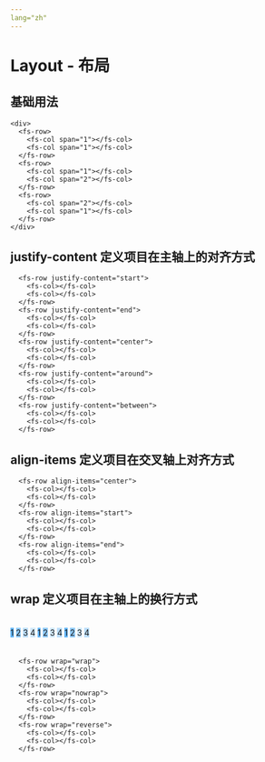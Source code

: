 ```yaml
---
lang="zh"
---
```


# Layout - 布局

## 基础用法

<div>
  <fs-row style="margin: 5px 0;">
    <fs-col span="1" style="height: 58px;line-height: 58px;background-color: rgba(33,150,243,0.8);"></fs-col>
    <fs-col span="1" style="height: 58px;line-height: 58px;background-color: rgba(33,150,243,0.5);"></fs-col>
  </fs-row>
  <fs-row style="margin: 5px 0;">
    <fs-col span="1" style="height: 58px;line-height: 58px;background-color: rgba(33,150,243,0.5);"></fs-col>
    <fs-col span="2" style="height: 58px;line-height: 58px;background-color: rgba(33,150,243,0.8);"></fs-col>
  </fs-row>
  <fs-row style="margin: 5px 0;">
    <fs-col span="2" style="height: 58px;line-height: 58px;background-color: rgba(33,150,243,0.8);"></fs-col>
    <fs-col span="1" style="height: 58px;line-height: 58px;background-color: rgba(33,150,243,0.5);"></fs-col>
  </fs-row>
</div>

```vue
<div>
  <fs-row>
    <fs-col span="1"></fs-col>
    <fs-col span="1"></fs-col>
  </fs-row>
  <fs-row>
    <fs-col span="1"></fs-col>
    <fs-col span="2"></fs-col>
  </fs-row>
  <fs-row>
    <fs-col span="2"></fs-col>
    <fs-col span="1"></fs-col>
  </fs-row>
</div>
```

## justify-content 定义项目在主轴上的对齐方式

<div>
  <fs-row style="margin: 5px 0;" justify-content="start">
    <fs-col style="width: 200px;height: 58px;line-height: 58px;background-color: rgba(33,150,243,0.7);"></fs-col>
    <fs-col style="width: 200px;height: 58px;line-height: 58px;background-color: rgba(33,150,243,0.5);"></fs-col>
    <fs-col style="width: 200px;height: 58px;line-height: 58px;background-color: rgba(33,150,243,0.3);"></fs-col>
  </fs-row>
  <fs-row style="margin: 5px 0;" justify-content="end">
    <fs-col style="width: 200px;height: 58px;line-height: 58px;background-color: rgba(33,150,243,0.7);"></fs-col>
    <fs-col style="width: 200px;height: 58px;line-height: 58px;background-color: rgba(33,150,243,0.5);"></fs-col>
    <fs-col style="width: 200px;height: 58px;line-height: 58px;background-color: rgba(33,150,243,0.3);"></fs-col>
  </fs-row>
  <fs-row style="margin: 5px 0;" justify-content="center">
    <fs-col style="width: 200px;height: 58px;line-height: 58px;background-color: rgba(33,150,243,0.7);"></fs-col>
    <fs-col style="width: 200px;height: 58px;line-height: 58px;background-color: rgba(33,150,243,0.5);"></fs-col>
    <fs-col style="width: 200px;height: 58px;line-height: 58px;background-color: rgba(33,150,243,0.3);"></fs-col>
  </fs-row>
  <fs-row style="margin: 5px 0;" justify-content="around">
    <fs-col style="width: 200px;height: 58px;line-height: 58px;background-color: rgba(33,150,243,0.7);"></fs-col>
    <fs-col style="width: 200px;height: 58px;line-height: 58px;background-color: rgba(33,150,243,0.5);"></fs-col>
    <fs-col style="width: 200px;height: 58px;line-height: 58px;background-color: rgba(33,150,243,0.3);"></fs-col>
  </fs-row>
  <fs-row style="margin: 5px 0;" justify-content="between">
    <fs-col style="width: 200px;height: 58px;line-height: 58px;background-color: rgba(33,150,243,0.7);"></fs-col>
    <fs-col style="width: 200px;height: 58px;line-height: 58px;background-color: rgba(33,150,243,0.5);"></fs-col>
    <fs-col style="width: 200px;height: 58px;line-height: 58px;background-color: rgba(33,150,243,0.3);"></fs-col>
  </fs-row>
</div>

```vue
  <fs-row justify-content="start">
    <fs-col></fs-col>
    <fs-col></fs-col>
  </fs-row>
  <fs-row justify-content="end">
    <fs-col></fs-col>
    <fs-col></fs-col>
  </fs-row>
  <fs-row justify-content="center">
    <fs-col></fs-col>
    <fs-col></fs-col>
  </fs-row>
  <fs-row justify-content="around">
    <fs-col></fs-col>
    <fs-col></fs-col>
  </fs-row>
  <fs-row justify-content="between">
    <fs-col></fs-col>
    <fs-col></fs-col>
  </fs-row>
```

## align-items 定义项目在交叉轴上对齐方式

<div>
  <fs-row style="margin: 5px 0;" align-items="center">
    <fs-col style="width: 200px;height: 58px;line-height: 58px;background-color: rgba(33,150,243,0.7);"></fs-col>
    <fs-col style="width: 200px;height: 48px;line-height: 58px;background-color: rgba(33,150,243,0.5);"></fs-col>
    <fs-col style="width: 200px;height: 38px;line-height: 58px;background-color: rgba(33,150,243,0.3);"></fs-col>
  </fs-row>
  <fs-row style="margin: 5px 0;" align-items="start">
    <fs-col style="width: 200px;height: 58px;line-height: 58px;background-color: rgba(33,150,243,0.7);"></fs-col>
    <fs-col style="width: 200px;height: 48px;line-height: 58px;background-color: rgba(33,150,243,0.5);"></fs-col>
    <fs-col style="width: 200px;height: 38px;line-height: 58px;background-color: rgba(33,150,243,0.3);"></fs-col>
  </fs-row>
  <fs-row style="margin: 5px 0;" align-items="end">
    <fs-col style="width: 200px;height: 58px;line-height: 58px;background-color: rgba(33,150,243,0.7);"></fs-col>
    <fs-col style="width: 200px;height: 48px;line-height: 58px;background-color: rgba(33,150,243,0.5);"></fs-col>
    <fs-col style="width: 200px;height: 38px;line-height: 58px;background-color: rgba(33,150,243,0.3);"></fs-col>
  </fs-row>
</div>

```vue
  <fs-row align-items="center">
    <fs-col></fs-col>
    <fs-col></fs-col>
  </fs-row>
  <fs-row align-items="start">
    <fs-col></fs-col>
    <fs-col></fs-col>
  </fs-row>
  <fs-row align-items="end">
    <fs-col></fs-col>
    <fs-col></fs-col>
  </fs-row>
```

## wrap 定义项目在主轴上的换行方式

<div>
  <fs-row style="margin: 5px 0;" wrap="wrap">
    <fs-col style="width: 200px;height: 58px;line-height: 58px;background-color: rgba(33,150,243,0.7);">1</fs-col>
    <fs-col style="width: 200px;height: 58px;line-height: 58px;background-color: rgba(33,150,243,0.5);">2</fs-col>
    <fs-col style="width: 200px;height: 58px;line-height: 58px;background-color: rgba(33,150,243,0.3);">3</fs-col>
    <fs-col style="width: 200px;height: 58px;line-height: 58px;background-color: rgba(33,150,243,0.2);">4</fs-col>
  </fs-row>
  <fs-row style="margin: 5px 0;" wrap="nowrap">
    <fs-col style="width: 200px;height: 58px;line-height: 58px;background-color: rgba(33,150,243,0.7);">1</fs-col>
    <fs-col style="width: 200px;height: 58px;line-height: 58px;background-color: rgba(33,150,243,0.5);">2</fs-col>
    <fs-col style="width: 200px;height: 58px;line-height: 58px;background-color: rgba(33,150,243,0.2);">3</fs-col>
    <fs-col style="width: 200px;height: 58px;line-height: 58px;background-color: rgba(33,150,243,0.3);">4</fs-col>
  </fs-row>
  <fs-row style="margin: 5px 0;" wrap="reverse">
    <fs-col style="width: 200px;height: 58px;line-height: 58px;background-color: rgba(33,150,243,0.7);">1</fs-col>
    <fs-col style="width: 200px;height: 58px;line-height: 58px;background-color: rgba(33,150,243,0.5);">2</fs-col>
    <fs-col style="width: 200px;height: 58px;line-height: 58px;background-color: rgba(33,150,243,0.2);">3</fs-col>
    <fs-col style="width: 200px;height: 58px;line-height: 58px;background-color: rgba(33,150,243,0.3);">4</fs-col>
  </fs-row>
</div>

```vue
  <fs-row wrap="wrap">
    <fs-col></fs-col>
    <fs-col></fs-col>
  </fs-row>
  <fs-row wrap="nowrap">
    <fs-col></fs-col>
    <fs-col></fs-col>
  </fs-row>
  <fs-row wrap="reverse">
    <fs-col></fs-col>
    <fs-col></fs-col>
  </fs-row>
```